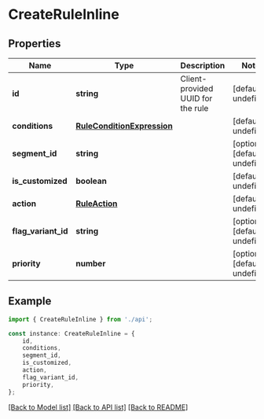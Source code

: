 # CreateRuleInline


## Properties

Name | Type | Description | Notes
------------ | ------------- | ------------- | -------------
**id** | **string** | Client-provided UUID for the rule | [default to undefined]
**conditions** | [**RuleConditionExpression**](RuleConditionExpression.md) |  | [default to undefined]
**segment_id** | **string** |  | [optional] [default to undefined]
**is_customized** | **boolean** |  | [default to undefined]
**action** | [**RuleAction**](RuleAction.md) |  | [default to undefined]
**flag_variant_id** | **string** |  | [optional] [default to undefined]
**priority** | **number** |  | [optional] [default to undefined]

## Example

```typescript
import { CreateRuleInline } from './api';

const instance: CreateRuleInline = {
    id,
    conditions,
    segment_id,
    is_customized,
    action,
    flag_variant_id,
    priority,
};
```

[[Back to Model list]](../README.md#documentation-for-models) [[Back to API list]](../README.md#documentation-for-api-endpoints) [[Back to README]](../README.md)

